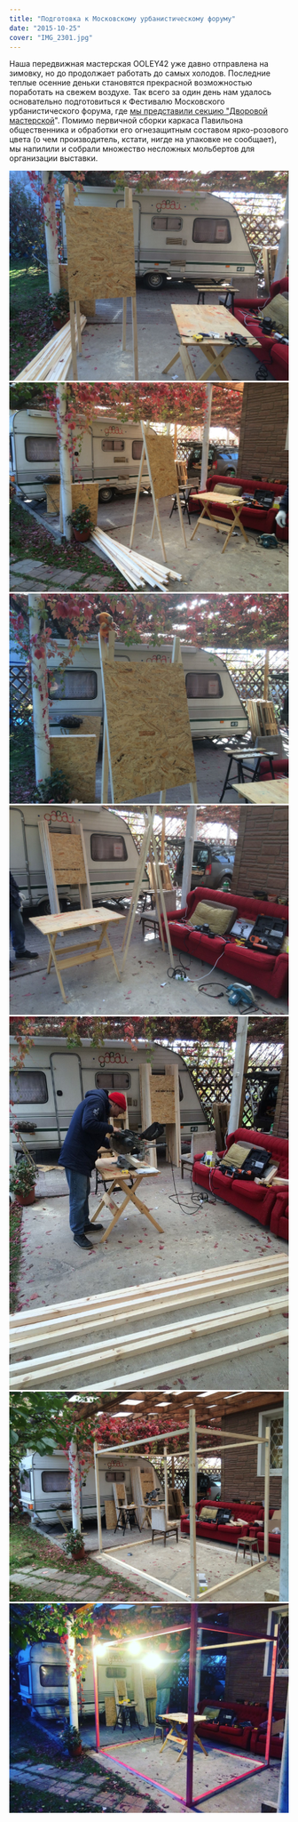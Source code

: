 ```yaml
---
title: "Подготовка к Московскому урбанистическому форуму"
date: "2015-10-25"
cover: "IMG_2301.jpg"
---
```


Наша передвижная мастерская OOLEY42 уже давно отправлена на зимовку, но до продолжает работать до самых холодов. Последние теплые осенние деньки становятся прекрасной возможностью поработать на свежем воздухе. Так всего за один день нам удалось основательно подготовиться к Фестивалю Московского урбанистического форума, где [мы представили секцию "Дворовой мастерской](http://ooley.ru/dvorovaya-masterskaya-v-otkrytom-pavilone-festivalya-moskovskogo-urbanisticheskogo-foruma/)". Помимо первичной сборки каркаса Павильона общественника и обработки его огнезащитным составом ярко-розового цвета (о чем производитель, кстати, нигде на упаковке не сообщает), мы напилили и собрали множество несложных мольбертов для организации выставки.


![](./images/IMG_2304.jpg)
![](./images/IMG_2305.jpg)
![](./images/IMG_2307.jpg)
![](./images/IMG_2311.jpg)
![](./images/IMG_2313.jpg)
![](./images/IMG_2315.jpg)
![](./images/IMG_2319.jpg)